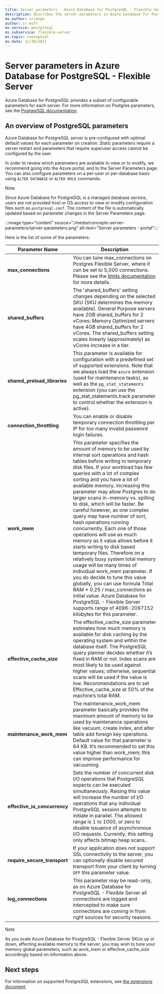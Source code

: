 ```yaml
---
title: Server parameters - Azure Database for PostgreSQL - Flexible Server
description: Describes the server parameters in Azure Database for PostgreSQL - Flexible Server
ms.author: srranga
author: sr-msft
ms.service: postgresql
ms.subservice: flexible-server
ms.topic: conceptual
ms.date: 11/30/2021
---
```


# Server parameters in Azure Database for PostgreSQL - Flexible Server



Azure Database for PostgreSQL provides a subset of configurable parameters for each server. For more information on Postgres parameters, see the [PostgreSQL documentation](https://www.postgresql.org/docs/13/config-setting.html).

## An overview of PostgreSQL parameters 

Azure Database for PostgreSQL server is pre-configured with optimal default values for each parameter on creation. Static parameters require a server restart and parameters that require superuser access cannot be configured by the user. 

In order to review which parameters are available to view or to modify, we recommend going into the Azure portal, and to the Server Parameters page. You can also configure parameters on a per-user or per-database basis using `ALTER DATABASE` or `ALTER ROLE` commands.

>[!NOTE]
> Since Azure Database for PostgreSQL is a managed database service, users are not provided host or OS access to view or modify configuration files such as `postgresql.conf`. The content of the file is automatically updated based on parameter changes in the Server Parameters page.

:::image type="content" source="./media/concepts-server-parameters/server-parameters.png" alt-text="Server parameters - portal":::

Here is the list of some of the parameters:


   | Parameter Name             | Description |
|----------------------|--------|
| **max_connections** | You can tune max_connections on Postgres Flexible Server, where it can be set to 5,000 connections. Please see the [limits documentation](concepts-limits.md) for more details. | 
| **shared_buffers**    | The 'shared_buffers' setting changes depending on the selected SKU (SKU determines the memory available). General Purpose servers have 2GB shared_buffers for 2 vCores; Memory Optimized servers have 4GB shared_buffers for 2 vCores. The shared_buffers setting scales linearly (approximately) as vCores increase in a tier. | 
| **shared_preload_libraries** | This parameter is available for configuration with a predefined set of supported extensions. Note that we always load the `azure` extension (used for maintenance tasks), as well as the `pg_stat_statements` extension (you can use the pg_stat_statements.track parameter to control whether the extension is active). |
| **connection_throttling** | You can enable or disable temporary connection throttling per IP for too many invalid password login failures. |
 | **work_mem** | This parameter specifies the amount of memory to be used by internal sort operations and hash tables before writing to temporary disk files. If your workload has few queries with a lot of complex sorting and you have a lot of available memory, increasing this parameter may allow Postgres to do larger scans in-memory vs. spilling to disk, which will be faster.  Be careful however, as one complex query may have number of sort, hash operations running concurrently. Each one of those operations will use as much memory as it value allows before it starts writing to disk based temporary files. Therefore on a relatively busy system total memory usage will be many times of individual work_mem parameter. If you do decide to tune this value globally, you can use formula Total RAM * 0.25 / max_connections as initial value. Azure Database for PostgreSQL - Flexible Server supports range of 4096-2097152 kilobytes for this parameter.|
| **effective_cache_size** |The effective_cache_size parameter estimates how much memory is available for disk caching by the operating system and within the database itself. The PostgreSQL query planner decides whether it’s fixed in RAM or not. Index scans are most likely to be used against higher values; otherwise, sequential scans will be used if the value is low. Recommendations are to set Effective_cache_size at 50% of the machine’s total RAM. |
| **maintenance_work_mem** | The maintenance_work_mem parameter basically provides the maximum amount of memory to be used by maintenance operations like vacuum, create index, and alter table add foreign key operations.  Default value for that parameter is 64 KB. It’s recommended to set this value higher than work_mem; this can improve performance for vacuuming. |
| **effective_io_concurrency** | Sets the number of concurrent disk I/O operations that PostgreSQL expects can be executed simultaneously. Raising this value will increase the number of I/O operations that any individual PostgreSQL session attempts to initiate in parallel. The allowed range is 1 to 1000, or zero to disable issuance of asynchronous I/O requests. Currently, this setting only affects bitmap heap scans.. |
 |**require_secure_transport** | If your application does not support SSL connectivity to the server, you can optionally disable secured transport from your client by turning `OFF` this parameter value. |
 |**log_connections** | This parameter may be read-only, as on Azure Database for PostgreSQL - Flexible Server all connections are logged and intercepted to make sure connections are coming in from right sources for security reasons. |

>[!NOTE]
> As you scale Azure Database for PostgreSQL - Flexible Server SKUs up or down, affecting available memory to the server, you may wish to tune your memory global parameters, such as work_mem or effective_cache_size accordingly based on information above. 

 
## Next steps

For information on supported PostgreSQL extensions, see [the extensions document](concepts-extensions.md).
